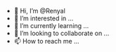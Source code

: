 - 👋 Hi, I’m @Renyal
- 👀 I’m interested in ...
- 🌱 I’m currently learning ...
- 💞️ I’m looking to collaborate on ...
- 📫 How to reach me ...

<!---
Renyal/Renyal is a ✨ special ✨ repository because its `README.md` (this file) appears on your GitHub profile.
You can click the Preview link to take a look at your changes.
--->
